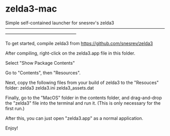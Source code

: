# zelda3-mac
Simple self-contained launcher for snesrev's zelda3
————————————————————————————————————————————————————

To get started, compile zelda3 from https://github.com/snesrev/zelda3

After compiling, right-click on the zelda3.app file in this folder.

Select "Show Package Contents"

Go to "Contents", then "Resources".

Next, copy the following files from your build of zelda3 to the "Resouces" folder:
	zelda3
	zelda3.ini
	zelda3_assets.dat

Finally, go to the "MacOS" folder in the contents folder, and drag-and-drop the "zelda3" file into the terminal and run it. (This is only necessary for the first run.)

After this, you can just open "zelda3.app" as a normal application.

Enjoy!
